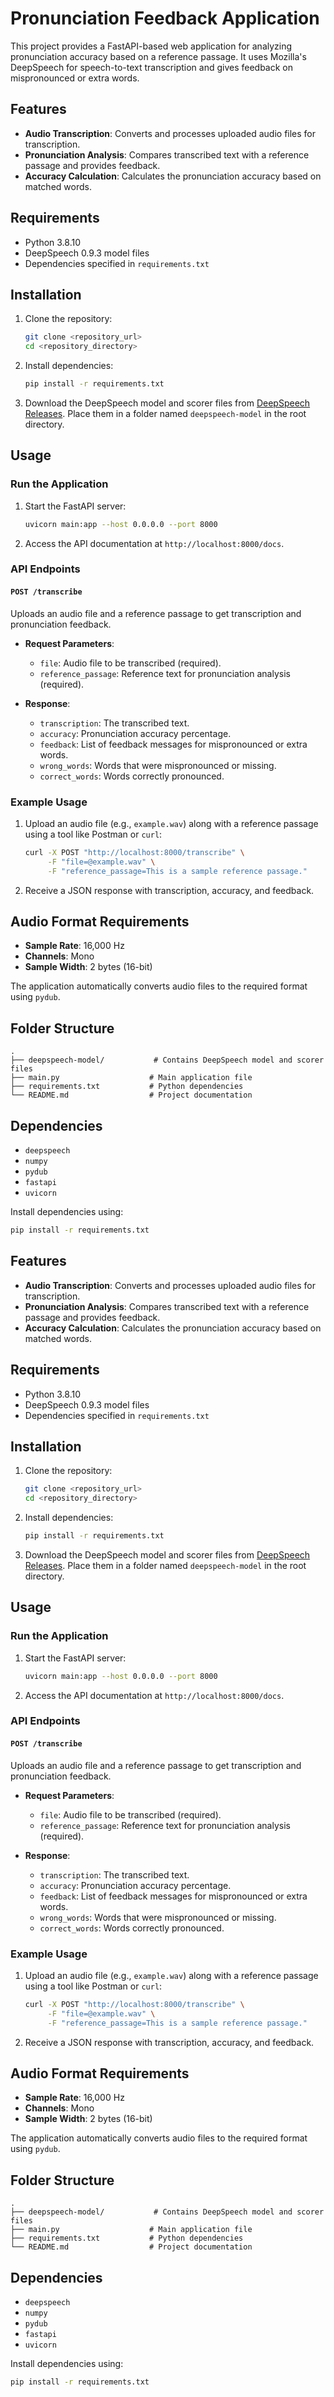 # Pronunciation Feedback Application

This project provides a FastAPI-based web application for analyzing pronunciation accuracy based on a reference passage. It uses Mozilla's DeepSpeech for speech-to-text transcription and gives feedback on mispronounced or extra words.

## Features

- **Audio Transcription**: Converts and processes uploaded audio files for transcription.
- **Pronunciation Analysis**: Compares transcribed text with a reference passage and provides feedback.
- **Accuracy Calculation**: Calculates the pronunciation accuracy based on matched words.

## Requirements

- Python 3.8.10
- DeepSpeech 0.9.3 model files
- Dependencies specified in `requirements.txt`

## Installation

1. Clone the repository:
    ```bash
    git clone <repository_url>
    cd <repository_directory>
    ```

2. Install dependencies:
    ```bash
    pip install -r requirements.txt
    ```

3. Download the DeepSpeech model and scorer files from [DeepSpeech Releases](https://github.com/mozilla/DeepSpeech/releases/tag/v0.9.3). Place them in a folder named `deepspeech-model` in the root directory.

## Usage

### Run the Application

1. Start the FastAPI server:
    ```bash
    uvicorn main:app --host 0.0.0.0 --port 8000
    ```

2. Access the API documentation at `http://localhost:8000/docs`.

### API Endpoints

#### `POST /transcribe`

Uploads an audio file and a reference passage to get transcription and pronunciation feedback.

- **Request Parameters**:
  - `file`: Audio file to be transcribed (required).
  - `reference_passage`: Reference text for pronunciation analysis (required).

- **Response**:
  - `transcription`: The transcribed text.
  - `accuracy`: Pronunciation accuracy percentage.
  - `feedback`: List of feedback messages for mispronounced or extra words.
  - `wrong_words`: Words that were mispronounced or missing.
  - `correct_words`: Words correctly pronounced.

### Example Usage

1. Upload an audio file (e.g., `example.wav`) along with a reference passage using a tool like Postman or `curl`:
    ```bash
    curl -X POST "http://localhost:8000/transcribe" \
         -F "file=@example.wav" \
         -F "reference_passage=This is a sample reference passage."
    ```

2. Receive a JSON response with transcription, accuracy, and feedback.

## Audio Format Requirements

- **Sample Rate**: 16,000 Hz
- **Channels**: Mono
- **Sample Width**: 2 bytes (16-bit)

The application automatically converts audio files to the required format using `pydub`.

## Folder Structure

```
.
├── deepspeech-model/           # Contains DeepSpeech model and scorer files
├── main.py                    # Main application file
├── requirements.txt           # Python dependencies
└── README.md                  # Project documentation
```

## Dependencies

- `deepspeech`
- `numpy`
- `pydub`
- `fastapi`
- `uvicorn`

Install dependencies using:
```bash
pip install -r requirements.txt
```

## Features

- **Audio Transcription**: Converts and processes uploaded audio files for transcription.
- **Pronunciation Analysis**: Compares transcribed text with a reference passage and provides feedback.
- **Accuracy Calculation**: Calculates the pronunciation accuracy based on matched words.

## Requirements

- Python 3.8.10
- DeepSpeech 0.9.3 model files
- Dependencies specified in `requirements.txt`

## Installation

1. Clone the repository:
    ```bash
    git clone <repository_url>
    cd <repository_directory>
    ```

2. Install dependencies:
    ```bash
    pip install -r requirements.txt
    ```

3. Download the DeepSpeech model and scorer files from [DeepSpeech Releases](https://github.com/mozilla/DeepSpeech/releases/tag/v0.9.3). Place them in a folder named `deepspeech-model` in the root directory.

## Usage

### Run the Application

1. Start the FastAPI server:
    ```bash
    uvicorn main:app --host 0.0.0.0 --port 8000
    ```

2. Access the API documentation at `http://localhost:8000/docs`.

### API Endpoints

#### `POST /transcribe`

Uploads an audio file and a reference passage to get transcription and pronunciation feedback.

- **Request Parameters**:
  - `file`: Audio file to be transcribed (required).
  - `reference_passage`: Reference text for pronunciation analysis (required).

- **Response**:
  - `transcription`: The transcribed text.
  - `accuracy`: Pronunciation accuracy percentage.
  - `feedback`: List of feedback messages for mispronounced or extra words.
  - `wrong_words`: Words that were mispronounced or missing.
  - `correct_words`: Words correctly pronounced.

### Example Usage

1. Upload an audio file (e.g., `example.wav`) along with a reference passage using a tool like Postman or `curl`:
    ```bash
    curl -X POST "http://localhost:8000/transcribe" \
         -F "file=@example.wav" \
         -F "reference_passage=This is a sample reference passage."
    ```

2. Receive a JSON response with transcription, accuracy, and feedback.

## Audio Format Requirements

- **Sample Rate**: 16,000 Hz
- **Channels**: Mono
- **Sample Width**: 2 bytes (16-bit)

The application automatically converts audio files to the required format using `pydub`.

## Folder Structure

```
.
├── deepspeech-model/           # Contains DeepSpeech model and scorer files
├── main.py                    # Main application file
├── requirements.txt           # Python dependencies
└── README.md                  # Project documentation
```

## Dependencies

- `deepspeech`
- `numpy`
- `pydub`
- `fastapi`
- `uvicorn`

Install dependencies using:
```bash
pip install -r requirements.txt
```
